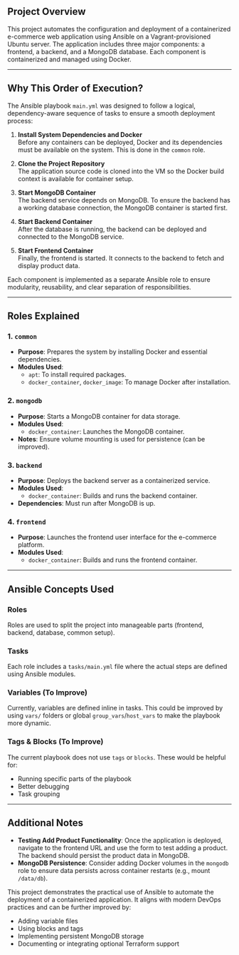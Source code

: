 ## Project Overview

This project automates the configuration and deployment of a containerized e-commerce web application using Ansible on a Vagrant-provisioned Ubuntu server. The application includes three major components: a frontend, a backend, and a MongoDB database. Each component is containerized and managed using Docker.


---

## Why This Order of Execution?

The Ansible playbook `main.yml` was designed to follow a logical, dependency-aware sequence of tasks to ensure a smooth deployment process:

1. **Install System Dependencies and Docker**  
   Before any containers can be deployed, Docker and its dependencies must be available on the system. This is done in the `common` role.

2. **Clone the Project Repository**  
   The application source code is cloned into the VM so the Docker build context is available for container setup.

3. **Start MongoDB Container**  
   The backend service depends on MongoDB. To ensure the backend has a working database connection, the MongoDB container is started first.

4. **Start Backend Container**  
   After the database is running, the backend can be deployed and connected to the MongoDB service.

5. **Start Frontend Container**  
   Finally, the frontend is started. It connects to the backend to fetch and display product data.

Each component is implemented as a separate Ansible role to ensure modularity, reusability, and clear separation of responsibilities.

---

## Roles Explained

### 1. `common`
- **Purpose**: Prepares the system by installing Docker and essential dependencies.
- **Modules Used**:
  - `apt`: To install required packages.
  - `docker_container`, `docker_image`: To manage Docker after installation.

### 2. `mongodb`
- **Purpose**: Starts a MongoDB container for data storage.
- **Modules Used**:
  - `docker_container`: Launches the MongoDB container.
- **Notes**: Ensure volume mounting is used for persistence (can be improved).

### 3. `backend`
- **Purpose**: Deploys the backend server as a containerized service.
- **Modules Used**:
  - `docker_container`: Builds and runs the backend container.
- **Dependencies**: Must run after MongoDB is up.

### 4. `frontend`
- **Purpose**: Launches the frontend user interface for the e-commerce platform.
- **Modules Used**:
  - `docker_container`: Builds and runs the frontend container.

---

## Ansible Concepts Used

### Roles
Roles are used to split the project into manageable parts (frontend, backend, database, common setup).

### Tasks
Each role includes a `tasks/main.yml` file where the actual steps are defined using Ansible modules.

### Variables (To Improve)
Currently, variables are defined inline in tasks. This could be improved by using `vars/` folders or global `group_vars`/`host_vars` to make the playbook more dynamic.

### Tags & Blocks (To Improve)
The current playbook does not use `tags` or `blocks`. These would be helpful for:
- Running specific parts of the playbook
- Better debugging
- Task grouping

---

## Additional Notes

- **Testing Add Product Functionality**: Once the application is deployed, navigate to the frontend URL and use the form to test adding a product. The backend should persist the product data in MongoDB.
- **MongoDB Persistence**: Consider adding Docker volumes in the `mongodb` role to ensure data persists across container restarts (e.g., mount `/data/db`).


This project demonstrates the practical use of Ansible to automate the deployment of a containerized application. It aligns with modern DevOps practices and can be further improved by:
- Adding variable files
- Using blocks and tags
- Implementing persistent MongoDB storage
- Documenting or integrating optional Terraform support
